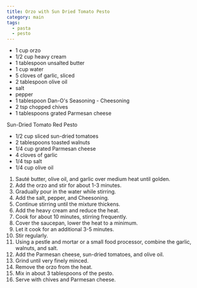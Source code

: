 ```yaml
---
title: Orzo with Sun Dried Tomato Pesto
category: main
tags:
  - pasta
  - pesto
---
```


- 1 cup orzo
- 1/2 cup heavy cream
- 1 tablespoon unsalted butter
- 1 cup water
- 5 cloves of garlic, sliced
- 2 tablespoon olive oil
- salt
- pepper
- 1 tablespoon Dan-O's Seasoning - Cheesoning
- 2 tsp chopped chives
- 1 tablespoons grated Parmesan cheese

Sun-Dried Tomato Red Pesto
- 1/2 cup sliced sun-dried tomatoes
- 2 tablespoons toasted walnuts
- 1/4 cup grated Parmesan cheese
- 4 cloves of garlic
- 1/4 tsp salt
- 1/4 cup olive oil

1. Sauté butter, olive oil, and garlic over medium heat until golden.
1. Add the orzo and stir for about 1-3 minutes.
1. Gradually pour in the water while stirring. 
1. Add the salt, pepper, and Cheesoning.
1. Continue stirring until the mixture thickens.
1. Add the heavy cream and reduce the heat. 
1. Cook for about 10 minutes, stirring frequently.
1. Cover the saucepan, lower the heat to a minimum.
1. Let it cook for an additional 3-5 minutes.
1. Stir regularly.
1. Using a pestle and mortar or a small food processor, combine the garlic, walnuts, and salt.
1. Add the Parmesan cheese, sun-dried tomatoes, and olive oil.
1. Grind until very finely minced.
1. Remove the orzo from the heat.
1. Mix in about 3 tablespoons of the pesto.
1. Serve with chives and Parmesan cheese.
